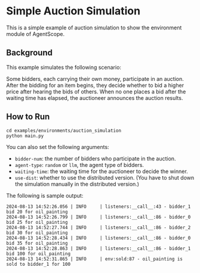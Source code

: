 # Simple Auction Simulation

This is a simple example of auction simulation to show the environment module of AgentScope.

## Background

This example simulates the following scenario:

Some bidders, each carrying their own money, participate in an auction. After the bidding for an item begins, they decide whether to bid a higher price after hearing the bids of others. When no one places a bid after the waiting time has elapsed, the auctioneer announces the auction results.

## How to Run

```shell
cd examples/environments/auction_simulation
python main.py
```

You can also set the following arguments:

- `bidder-num`: the number of bidders who participate in the auction.
- `agent-type`: `random` or `llm`, the agent type of bidders.
- `waiting-time`: the waiting time for the auctioneer to decide the winner.
- `use-dist`: whether to use the distributed version. (You have to shut down the simulation manually in the distributed version.)

The following is sample output:

```log
2024-08-13 14:52:26.056 | INFO     | listeners:__call__:43 - bidder_1 bid 20 for oil_painting
2024-08-13 14:52:26.799 | INFO     | listeners:__call__:86 - bidder_0 bid 25 for oil_painting
2024-08-13 14:52:27.744 | INFO     | listeners:__call__:86 - bidder_2 bid 30 for oil_painting
2024-08-13 14:52:28.434 | INFO     | listeners:__call__:86 - bidder_0 bid 35 for oil_painting
2024-08-13 14:52:28.863 | INFO     | listeners:__call__:86 - bidder_1 bid 100 for oil_painting
2024-08-13 14:52:31.865 | INFO     | env:sold:87 - oil_painting is sold to bidder_1 for 100
```